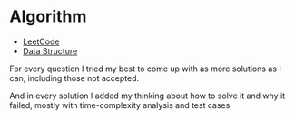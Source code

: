 Algorithm
=========

- [LeetCode](https://github.com/shiyanhui/Algorithm/tree/master/LeetCode/Python)
- [Data Structure](https://github.com/shiyanhui/Algorithm/tree/master/Data%20Structure)

For every question I tried my best to come up with as more solutions as I can,
including those not accepted.

And in every solution I added my thinking about how to solve it and why it
failed, mostly with time-complexity analysis and test cases.
